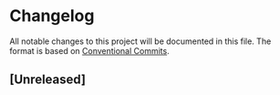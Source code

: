 # Changelog

All notable changes to this project will be documented in this file.
The format is based on [Conventional Commits](https://www.conventionalcommits.org/).

## [Unreleased]
